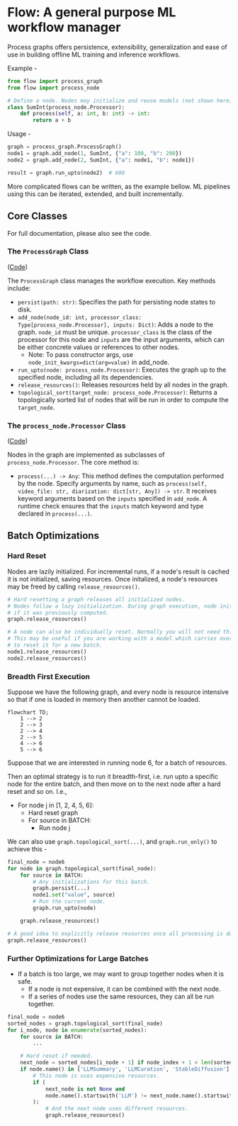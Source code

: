 # Flow: A general purpose ML workflow manager

Process graphs offers persistence, extensibility, generalization and ease of use in building offline ML training and inference workflows.

Example -

```python
from flow import process_graph
from flow import process_node

# Define a node. Nodes may initialize and reuse models (not shown here), but should strive to be stateless.
class SumInt(process_node.Processor):
    def process(self, a: int, b: int) -> int:
        return a + b
```

Usage -
```python
graph = process_graph.ProcessGraph()
node1 = graph.add_node(1, SumInt, {"a": 100, "b": 200})
node2 = graph.add_node(2, SumInt, {"a": node1, "b": node1})

result = graph.run_upto(node2)  # 600
```

More complicated flows can be written, as the example bellow. ML pipelines using this can be iterated, extended, and built incrementally.

## Core Classes

For full documentation, please also see the code.

### The `ProcessGraph` Class

([Code](./src/flow/process_graph.py))


The `ProcessGraph` class manages the workflow execution. Key methods include:

- `persist(path: str)`: Specifies the path for persisting node states to disk.
- `add_node(node_id: int, processor_class: Type[process_node.Processor], inputs: Dict)`: Adds a node to the graph. `node_id` must be unique. `processor_class` is the class of the processor for this node and `inputs` are the input arguments, which can be either concrete values or references to other nodes.
    - Note: To pass constructor args, use `node_init_kwargs=dict(arg=value)` in add_node.
- `run_upto(node: process_node.Processor)`: Executes the graph up to the specified node, including all its dependencies.
- `release_resources()`: Releases resources held by all nodes in the graph.
- `topological_sort(target_node: process_node.Processor)`: Returns a topologically sorted list of nodes that will be run in order to compute the `target_node`.

### The `process_node.Processor` Class

([Code](./src/flow/process_node.py))

Nodes in the graph are implemented as subclasses of `process_node.Processor`.  The core method is:

- `process(...) -> Any`: This method defines the computation performed by the node. Specify arguments by name, such as `process(self, video_file: str, diarization: dict[str, Any]) -> str`. It receives keyword arguments based on the `inputs` specified in `add_node`. A runtime check ensures that the `inputs` match keyword and type declared in `process(...)`.

## Batch Optimizations

### Hard Reset

Nodes are lazily initialized.
For incremental runs, if a node's result is cached it is not initialized, saving resources.
Once initalized, a node's resources may be freed by calling `release_resources()`.

```python
# Hard resetting a graph releases all initialized nodes.
# Nodes follow a lazy initialization. During graph execution, node initialization is skipped
# if it was previously computed.
graph.release_resources()

# A node can also be individually reset. Normally you will not need this.
# This may be useful if you are working with a model which carries over context, and you want
# to reset it for a new batch.
node1.release_resources()
node2.release_resources()

```

### Breadth First Execution

Suppose we have the following graph, and every node is resource intensive so that if one is loaded in memory then another cannot be loaded.

```mermaid
flowchart TD;
    1 --> 2
    2 --> 3
    2 --> 4
    2 --> 5
    4 --> 6
    5 --> 6
```

Suppose that we are interested in running node 6, for a batch of resources.

Then an optimal strategy is to run it breadth-first, i.e. run upto a specific node for the entire batch, and then move on to the next node after a hard reset and so on. I.e.,
- For node j in [1, 2, 4, 5, 6]:
  - Hard reset graph
  - For source in BATCH:
    - Run node j

We can also use `graph.topological_sort(...)`, and `graph.run_only()` to achieve this -

```py
final_node = node6
for node in graph.topological_sort(final_node):
    for source in BATCH:
        # Any initializations for this batch.
        graph.persist(...)
        node1.set("value", source)
        # Run the current node.
        graph.run_upto(node)

    graph.release_resources()

# A good idea to explicitly release resources once all processing is done.
graph.release_resources()
```

### Further Optimizations for Large Batches

- If a batch is too large, we may want to group together nodes when it is safe.
  - If a node is not expensive, it can be combined with the next node.
  - If a series of nodes use the same resources, they can all be run together.

```py
final_node = node6
sorted_nodes = graph.topological_sort(final_node)
for i_node, node in enumerate(sorted_nodes):
    for source in BATCH:
        ...

    # Hard reset if needed.
    next_node = sorted_nodes[i_node + 1] if node_index + 1 < len(sorted_nodes) else None
    if node.name() in ['LLMSummary', 'LLMCuration', 'StableDiffusion']:
        # This node is uses expensive resources.
        if (
            next_node is not None and
            node.name().startswith('LLM') != next_node.name().startswith('LLM')
        ):
            # And the next node uses different resources.
            graph.release_resources()

```
